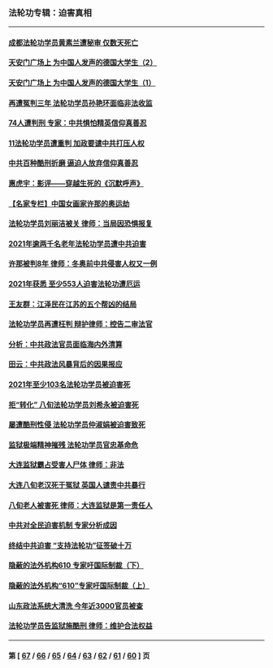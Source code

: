 ### 法轮功专辑：迫害真相
---
#### [成都法轮功学员黄素兰遭秘审 仅数天死亡](../../pages/nf4379/n13537458.md?02010430) 
#### [天安门广场上 为中国人发声的德国大学生（2）](../../pages/nf4379/n13533454.md?02010430) 
#### [天安门广场上 为中国人发声的德国大学生（1）](../../pages/nf4379/n13528390.md?02010430) 
#### [再遭冤判三年 法轮功学员孙艳环面临非法收监](../../pages/nf4379/n13526543.md?02010430) 
#### [74人遭判刑 专家：中共惧怕精英信仰真善忍](../../pages/nf4379/n13520765.md?02010430) 
#### [11法轮功学员遭重判 加政要谴中共打压人权](../../pages/nf4379/n13521294.md?02010430) 
#### [中共百种酷刑折磨 逼迫人放弃信仰真善忍](../../pages/nf4379/n13518038.md?02010430) 
#### [惠虎宇：影评——穿越生死的《沉默呼声》](../../pages/nf4379/n13516514.md?02010430) 
#### [【名家专栏】中国女画家许那的奥运劫](../../pages/nf4379/n13491603.md?02010430) 
#### [法轮功学员刘丽洁被关 律师：当局因恐惧报复](../../pages/nf4379/n13515441.md?02010430) 
#### [2021年逾两千名老年法轮功学员遭中共迫害](../../pages/nf4379/n13513237.md?02010430) 
#### [许那被判8年 律师：冬奥前中共侵害人权又一例](../../pages/nf4379/n13508986.md?02010430) 
#### [2021年获悉 至少553人迫害法轮功遭厄运](../../pages/nf4379/n13504657.md?02010430) 
#### [王友群：江泽民在江苏的五个帮凶的结局](../../pages/nf4379/n13503194.md?02010430) 
#### [法轮功学员再遭枉判 辩护律师：控告二审法官](../../pages/nf4379/n13499952.md?02010430) 
#### [分析：中共政法官员面临海内外清算](../../pages/nf4379/n13495811.md?02010430) 
#### [田云：中共政法风暴背后的因果报应](../../pages/nf4379/n13496264.md?02010430) 
#### [2021年至少103名法轮功学员被迫害死](../../pages/nf4379/n13495075.md?02010430) 
#### [拒“转化” 八旬法轮功学员刘希永被迫害死](../../pages/nf4379/n13488696.md?02010430) 
#### [屡遭酷刑性侵 法轮功学员仲淑娟被迫害致死](../../pages/nf4379/n13485930.md?02010430) 
#### [监狱极端精神摧残 法轮功学员官忠基命危](../../pages/nf4379/n13486254.md?02010430) 
#### [大连监狱霸占受害人尸体 律师：非法](../../pages/nf4379/n13481295.md?02010430) 
#### [大连八旬老汉死于冤狱 英国人谴责中共暴行](../../pages/nf4379/n13480118.md?02010430) 
#### [八旬老人被害死 律师：大连监狱是第一责任人](../../pages/nf4379/n13478838.md?02010430) 
#### [中共对全民迫害机制 专家分析成因](../../pages/nf4379/n13479680.md?02010430) 
#### [终结中共迫害 “支持法轮功”征签破十万](../../pages/nf4379/n13471084.md?02010430) 
#### [隐蔽的法外机构610 专家吁国际制裁（下）](../../pages/nf4379/n13462906.md?02010430) 
#### [隐蔽的法外机构“610”专家吁国际制裁（上）](../../pages/nf4379/n13459414.md?02010430) 
#### [山东政法系统大清洗 今年近3000官员被查](../../pages/nf4379/n13458775.md?02010430) 
#### [法轮功学员告监狱施酷刑 律师：维护合法权益](../../pages/nf4379/n13453400.md?02010430) 

---
#### 第 [ [67](./67.md?02010430) / [66](./66.md?02010430) / [65](./65.md?02010430) / [64](./64.md?02010430) / [63](./63.md?02010430) / [62](./62.md?02010430) / [61](./61.md?02010430) / [60](./60.md?02010430) ] 页
